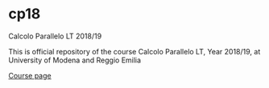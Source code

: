 # cp18
Calcolo Parallelo LT 2018/19

This is official repository of the course Calcolo Parallelo LT, Year 2018/19, at University of Modena and Reggio Emilia

<a href="http://hipert.unimore.it/people/paolob/pub/Calcolo_Parallelo/">Course page</a>
